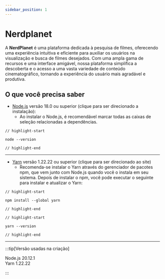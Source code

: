 ```yaml
---
sidebar_position: 1
---
```


# Nerdplanet

A **NerdPlanet** é uma plataforma dedicada à pesquisa de filmes, oferecendo uma experiência intuitiva e eficiente para auxiliar os usuários na visualização e busca de filmes desejados. Com uma ampla gama de recursos e uma interface amigável, nossa plataforma simplifica a descoberta e o acesso a uma vasta variedade de conteúdo cinematográfico, tornando a experiência do usuário mais agradável e produtiva.

## O que você precisa saber

- [Node.js](https://nodejs.org/en/download/) versão 18.0 ou superior (clique para ser direcionado a instalação):
  - Ao instalar o Node.js, é recomendável marcar todas as caixas de seleção relacionadas a dependências.

```text title="Verificando a instalação do Node.js"
// highlight-start

node --version

// highlight-end

```
---------
- [Yarn](https://classic.yarnpkg.com/en/) versão 1.22.22 ou superior (clique para ser direcionado ao site)
    - Recomenda-se instalar o Yarn através do gerenciador de pacotes npm, que vem junto com Node.js quando você o instala em seu sistema.
Depois de instalar o npm, você pode executar o seguinte para instalar e atualizar o Yarn:

```text title="Instalando Yarn através do npm"
// highlight-start

npm install --global yarn

// highlight-end

```

```text title="Verificando a instalação do Yarn"
// highlight-start

yarn --version

// highlight-end

```
------
:::tip[Versão usadas na criação]

Node.js 20.12.1  
Yarn 1.22.22 

:::